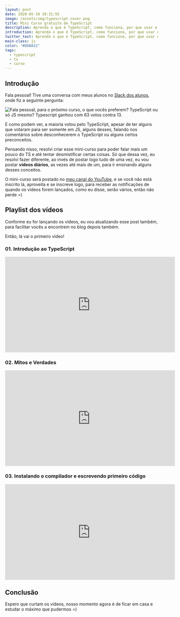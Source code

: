 ```yaml
---
layout: post
date: 2020-05-18 10:31:55
image: /assets/img/typescript-cover.png
title: Mini Curso gratuito de TypeScript
description: Aprenda o que é TypeScript, como funciona, por que usar e muito mais!
introduction: Aprenda o que é TypeScript, como funciona, por que usar e muito mais!
twitter_text: Aprenda o que é TypeScript, como funciona, por que usar e muito mais!
main-class: js
color: "#D6BA32"
tags:
  - typescript
  - ts
  - curso
---
```

## Introdução

Fala pessoal! Tive uma conversa com meus alunos no [Slack dos alunos](https://slack-willianjusten.herokuapp.com/), onde fiz a seguinte pergunta:

![Fala pessoal, para o próximo curso, o que vocês preferem? TypeScript ou só JS mesmo? Typescript ganhou com 63 votos contra 13.](/assets/img/slack-question.png)

E como podem ver, a maioria votou pelo TypeScript, apesar de ter alguns que votaram para ser somente em JS, alguns desses, falando nos comentários sobre desconhecerem o TypeScript ou alguns certos preconceitos.

Pensando nisso, resolvi criar esse mini-curso para poder falar mais um pouco do TS e até tentar desmistificar certas coisas. Só que dessa vez, eu resolvi fazer diferente, ao invés de postar logo tudo de uma vez, eu vou postar **vídeos diários**, as vezes até mais de um, para ir ensinando alguns desses conceitos.

O mini-curso será postado no [meu canal do YouTube](https://www.youtube.com/WillianJustenCursos/?sub_confirmation=1), e se você não está inscrito lá, aproveita e se inscreve logo, para receber as notificações de quando os vídeos forem lançados, como eu disse, serão vários, então não perde =)

## Playlist dos vídeos

Conforme eu for lançando os vídeos, eu vou atualizando esse post também, para facilitar vocês a encontrem no blog depois também.

Então, lá vai o primeiro vídeo!

### 01. Introdução ao TypeScript

<iframe width="560" height="315" src="https://www.youtube.com/embed/mRixno_uE2o" frameborder="0" allow="accelerometer; autoplay; encrypted-media; gyroscope; picture-in-picture" allowfullscreen></iframe>

### 02. Mitos e Verdades

<iframe width="560" height="315" src="https://www.youtube.com/embed/KL1qNPQCz6M" frameborder="0" allow="accelerometer; autoplay; encrypted-media; gyroscope; picture-in-picture" allowfullscreen></iframe>

### 03. Instalando o compilador e escrevendo primeiro código

<iframe width="560" height="315" src="https://www.youtube.com/embed/-4ZQk8fyCmc" frameborder="0" allow="accelerometer; autoplay; encrypted-media; gyroscope; picture-in-picture" allowfullscreen></iframe>

## Conclusão

Espero que curtam os vídeos, nosso momento agora é de ficar em casa e estudar o máximo que pudermos =)

